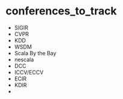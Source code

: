 # conferences_to_track
* SIGIR
* CVPR
* KDD
* WSDM
* Scala By the Bay
* nescala
* DCC
* ICCV/ECCV
* ECIR
* KDIR
* 
